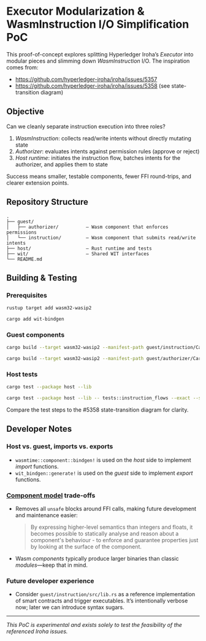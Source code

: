 # Executor Modularization & WasmInstruction I/O Simplification PoC

This proof-of-concept explores splitting Hyperledger Iroha’s _Executor_ into modular pieces and slimming down _WasmInstruction_ I/O. The inspiration comes from:

- <https://github.com/hyperledger-iroha/iroha/issues/5357>
- <https://github.com/hyperledger-iroha/iroha/issues/5358> (see state-transition diagram)

## Objective

Can we cleanly separate instruction execution into three roles?

1. _WasmInstruction_: collects read/write intents without directly mutating state
2. _Authorizer_: evaluates intents against permission rules (approve or reject)
3. _Host runtime_: initiates the instruction flow, batches intents for the authorizer, and applies them to state

Success means smaller, testable components, fewer FFI round-trips, and clearer extension points.

## Repository Structure

```text
.
├── guest/
│   ├── authorizer/          — Wasm component that enforces permissions
│   └── instruction/         — Wasm component that submits read/write intents
├── host/                    — Rust runtime and tests
├── wit/                     — Shared WIT interfaces
└── README.md
```

## Building & Testing

### Prerequisites

```bash
rustup target add wasm32-wasip2
```

```bash
cargo add wit-bindgen
```

### Guest components

```bash
cargo build --target wasm32-wasip2 --manifest-path guest/instruction/Cargo.toml
```

```bash
cargo build --target wasm32-wasip2 --manifest-path guest/authorizer/Cargo.toml
```

### Host tests

```bash
cargo test --package host --lib
```

```bash
cargo test --package host --lib -- tests::instruction_flows --exact --show-output
```

Compare the test steps to the #5358 state-transition diagram for clarity.

## Developer Notes

### Host vs. guest, imports vs. exports

- `wasmtime::component::bindgen!` is used on the _host_ side to implement _import_ functions.
- `wit_bindgen::generate!` is used on the _guest_ side to implement _export_ functions.

### [Component model](https://component-model.bytecodealliance.org/introduction.html) trade-offs

- Removes all `unsafe` blocks around FFI calls, making future development and maintenance easier:
  > By expressing higher-level semantics than integers and floats, it becomes possible to statically analyse and reason about a component's behaviour - to enforce and guarantee properties just by looking at the surface of the component.
- Wasm _components_ typically produce larger binaries than classic _modules_—keep that in mind.

### Future developer experience

- Consider `guest/instruction/src/lib.rs` as a reference implementation of smart contracts and trigger executables. It’s intentionally verbose now; later we can introduce syntax sugars.

---

_This PoC is experimental and exists solely to test the feasibility of the referenced Iroha issues._
